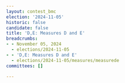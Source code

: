 ```yaml
---
layout: contest_bmc
election: '2024-11-05'
historic: false
candidate: false
title: 'D,E: Measures D and E'
breadcrumbs:
- - November 05, 2024
  - elections/2024-11-05
- - 'D,E: Measures D and E'
  - elections/2024-11-05/measures/measurede
committees: []

---
```


